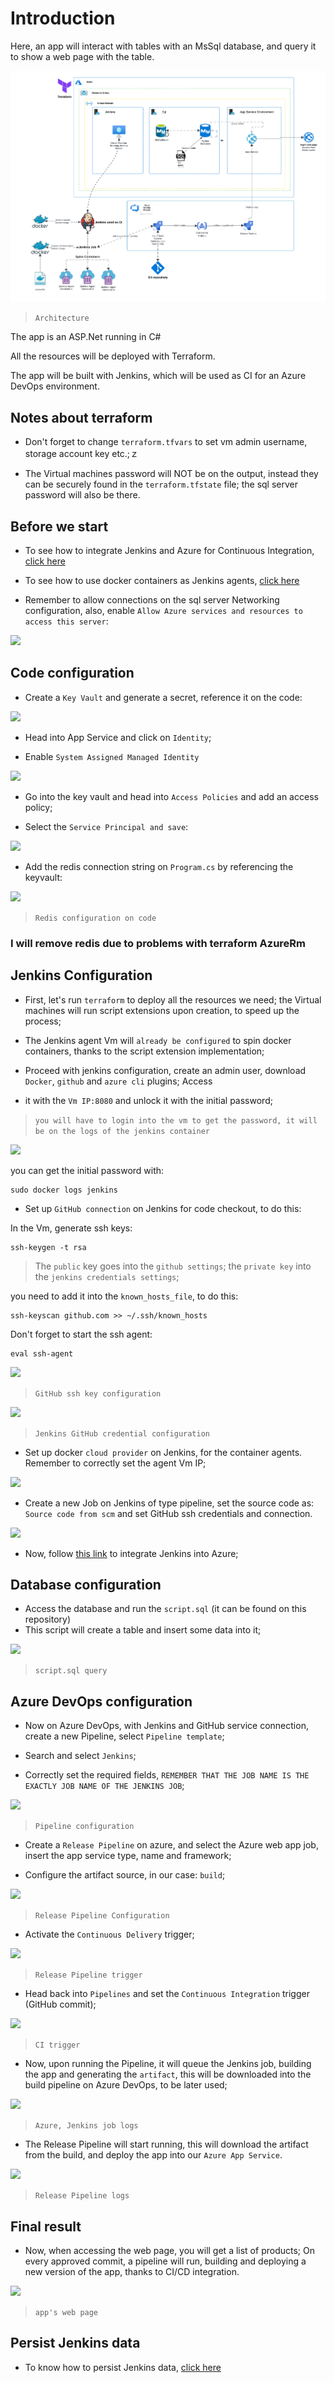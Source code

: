 # Introduction

Here, an app will interact with tables with an MsSql database, and query it to show a web page with the table.

![](images/architecture.png)

>`Architecture`

The app is an ASP.Net running in C#

All the resources will be deployed with Terraform.

The app will be built with Jenkins, which will be used as CI for an Azure DevOps environment.

## Notes about terraform

- Don't forget to change `terraform.tfvars` to set vm admin username, storage account key etc.;ｚ

- The Virtual machines password will NOT be on the output, instead they can be securely found in the `terraform.tfstate` file; the sql server password will also be there.

## Before we start

- To see how to integrate Jenkins and Azure for Continuous Integration, [click here](https://github.com/nokorinotsubasa/CI-jenkins-azure)

- To see how to use docker containers as Jenkins agents, [click here](https://github.com/nokorinotsubasa/jenkins-docker-agent)

- Remember to allow connections on the sql server Networking configuration, also, enable `Allow Azure services and resources to access this server`:

![](images/sqlservernetworkingconfiguration.png)


## Code configuration

- Create a `Key Vault` and generate a secret, reference it on the code:

![](images/keyvaultreference.png)

- Head into App Service and click on `Identity`;

- Enable `System Assigned Managed Identity`

![](images/enablesystemassigned.png)

- Go into the key vault and head into `Access Policies` and add an access policy;

- Select the `Service Principal and save`:

![](images/accesspolicyconfiguration.png)

- Add the redis connection string on `Program.cs` by referencing the keyvault:

![](images/rediscodesecured.png)

>`Redis configuration on code`

### I will remove redis due to problems with terraform AzureRm


## Jenkins Configuration

- First, let's run `terraform` to deploy all the resources we need; the Virtual machines will run script extensions upon creation, to speed up the process;

- The Jenkins agent Vm will `already be configured` to spin docker containers, thanks to the script extension implementation;

- Proceed with jenkins configuration, create an admin user, download `Docker`, `github` and `azure cli` plugins; Access
- it with the `Vm IP:8080` and unlock it with the initial password;
>`you will have to login into the vm to get the password, it will be on the logs of the jenkins container`

![](images/unlockJenkins.png)

you can get the initial password with:

    sudo docker logs jenkins

- Set up `GitHub connection` on Jenkins for code checkout, to do this:

In the Vm, generate ssh keys:

    ssh-keygen -t rsa

>The `public` key goes into the `github settings`; the `private key` into the `jenkins credentials settings`;

you need to add it into the `known_hosts_file`, to do this:

    ssh-keyscan github.com >> ~/.ssh/known_hosts

Don't forget to start the ssh agent:

    eval ssh-agent

![](images/githubsshkeyconfiguration.png)

>`GitHub ssh key configuration`

![](images/sshgithubcredentials.png)

>`Jenkins GitHub credential configuration`

- Set up docker `cloud provider` on Jenkins, for the container agents. Remember to correctly set the agent Vm IP;

![](images/jenkinscloudconfiguration.png)

- Create a new Job on Jenkins of type pipeline, set the source code as: `Source code from scm` and set GitHub ssh credentials and connection.

![](images/jenkinspipelinejobcreation.png)

- Now, follow [this link](https://github.com/nokorinotsubasa/CI-jenkins-azure) to integrate Jenkins into Azure;

## Database configuration

- Access the database and run the `script.sql` (it can be found on this repository)
- This script will create a table and insert some data into it;

![](images/sqlquery.png)

>`script.sql query`

## Azure DevOps configuration

- Now on Azure DevOps, with Jenkins and GitHub service connection, create a new Pipeline, select `Pipeline template`;

- Search and select `Jenkins`;

- Correctly set the required fields, `REMEMBER THAT THE JOB NAME IS THE EXACTLY JOB NAME OF THE JENKINS JOB`;

![](images/pipelineconfiguration.png)

>`Pipeline configuration`

- Create a `Release Pipeline` on azure, and select the Azure web app job, insert the app service type, name and framework;

- Configure the artifact source, in our case: `build`;

![](images/releasepipelineartifact.png)

>`Release Pipeline Configuration`

- Activate the `Continuous Delivery` trigger;

![](images/CDtrigger.png)

>`Release Pipeline trigger`

- Head back into `Pipelines` and set the `Continuous Integration` trigger (GitHub commit);

![](images/pipelineCItrigger.png)

>`CI trigger`

- Now, upon running the Pipeline, it will queue the Jenkins job, building the app and generating the `artifact`, this will be downloaded into the build pipeline on Azure DevOps, to be later used;

![](images/queuejenkinsjob.png)

>`Azure, Jenkins job logs`

- The Release Pipeline will start running, this will download the artifact from the build, and deploy the app into our `Azure App Service`.

![](images/releasePipelineLogs.png)

>`Release Pipeline logs`

## Final result

- Now, when accessing the web page, you will get a list of products; On every approved commit, a pipeline will run, building and deploying a new version of the app, thanks to CI/CD integration.

![](images/appwebpage.png)
>`app's web page`

## Persist Jenkins data

- To know how to persist Jenkins data, [click here](https://github.com/nokorinotsubasa/tar-jenkins-docker)
